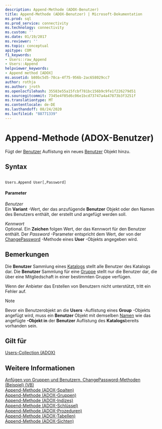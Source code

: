 ```yaml
---
description: Append-Methode (ADOX-Benutzer)
title: Append-Methode (ADOX-Benutzer) | Microsoft-Dokumentation
ms.prod: sql
ms.prod_service: connectivity
ms.technology: connectivity
ms.custom: ''
ms.date: 01/19/2017
ms.reviewer: ''
ms.topic: conceptual
apitype: COM
f1_keywords:
- Users::raw_Append
- Users::Append
helpviewer_keywords:
- Append method [ADOX]
ms.assetid: b80bc5d5-78ca-4f75-956b-2ac658029cc7
author: rothja
ms.author: jroth
ms.openlocfilehash: 35583e55a15fcbf781bc156b9c9fe1f226279d51
ms.sourcegitcommit: 7345e4f05d6c06e1bcd73747a4a47873b3f3251f
ms.translationtype: MT
ms.contentlocale: de-DE
ms.lasthandoff: 08/24/2020
ms.locfileid: "88771339"
---
```

# <a name="append-method-adox-users"></a>Append-Methode (ADOX-Benutzer)
Fügt der [Benutzer](./users-collection-adox.md) Auflistung ein neues [Benutzer](./user-object-adox.md) Objekt hinzu.  
  
## <a name="syntax"></a>Syntax  
  
```  
  
Users.Append User[,Password]  
```  
  
#### <a name="parameters"></a>Parameter  
 *Benutzer*  
 Ein **Variant** -Wert, der das anzufügende **Benutzer** Objekt oder den Namen des Benutzers enthält, der erstellt und angefügt werden soll.  
  
 *Kennwort*  
 Optional. Ein **Zeichen** folgen Wert, der das Kennwort für den Benutzer enthält. Der *Password* -Parameter entspricht dem Wert, der von der [ChangePassword](./changepassword-method-adox.md) -Methode eines **User** -Objekts angegeben wird.  
  
## <a name="remarks"></a>Bemerkungen  
 Die **Benutzer** Sammlung eines [Katalogs](./catalog-object-adox.md) stellt alle Benutzer des Katalogs dar. Die **Benutzer** Sammlung für eine [Gruppe](./group-object-adox.md) stellt nur die Benutzer dar, die über eine Mitgliedschaft in einer bestimmten Gruppe verfügen.  
  
 Wenn der Anbieter das Erstellen von Benutzern nicht unterstützt, tritt ein Fehler auf.  
  
> [!NOTE]
>  Bevor ein Benutzerobjekt an die **Users** -Auflistung eines **Group** -Objekts angefügt wird, muss ein **Benutzer** Objekt mit demselben [Namen](./name-property-adox.md) wie das angefügte **-Objekt in** der **Benutzer** Auflistung des **Katalogs**bereits vorhanden sein.  
  
## <a name="applies-to"></a>Gilt für  
 [Users-Collection (ADOX)](./users-collection-adox.md)  
  
## <a name="see-also"></a>Weitere Informationen  
 [Anfügen von Gruppen und Benutzern, ChangePassword-Methoden (Beispiel) (VB)](./groups-and-users-append-changepassword-methods-example-vb.md)   
 [Append-Methode (ADOX-Spalten)](./append-method-adox-columns.md)   
 [Append-Methode (ADOX-Gruppen)](./append-method-adox-groups.md)   
 [Append-Methode (ADOX-Indizes)](./append-method-adox-indexes.md)   
 [Append-Methode (ADOX-Schlüssel)](./append-method-adox-keys.md)   
 [Append-Methode (ADOX-Prozeduren)](./append-method-adox-procedures.md)   
 [Append-Methode (ADOX-Tabellen)](./append-method-adox-tables.md)   
 [Append-Methode (ADOX-Sichten)](./append-method-adox-views.md)
